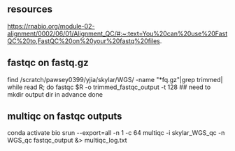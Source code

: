 ## resources
https://rnabio.org/module-02-alignment/0002/06/01/Alignment_QC/#:~:text=You%20can%20use%20FastQC%20to,FastQC%20on%20your%20fastq%20files.


## fastqc on fastq.gz
find /scratch/pawsey0399/yjia/skylar/WGS/ -name "*fq.gz"|grep trimmed| while read R;
do
	fastqc $R -o trimmed_fastqc_output -t 128  ## need to mkdir output dir in advance
done

## multiqc on fastqc outputs
conda activate bio
srun --export=all -n 1 -c 64 multiqc -i skylar_WGS_qc -n WGS_qc fastqc_output &> multiqc_log.txt
